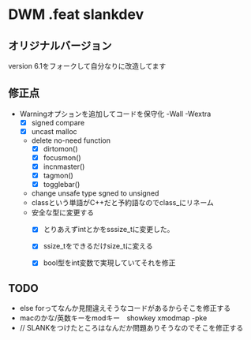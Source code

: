 
# DWM .feat slankdev

## オリジナルバージョン

version 6.1をフォークして自分なりに改造してます

## 修正点

 - Warningオプションを追加してコードを保守化 -Wall -Wextra
 	- [x] signed compare
	- [x] uncast malloc
	- delete no-need function 
		- [x] dirtomon()
		- [x] focusmon()
		- [x] incnmaster()
		- [x] tagmon()
		- [x] togglebar()
	- change unsafe type sgned to unsigned
	- classという単語がC++だと予約語なのでclass\_にリネーム
    - 安全な型に変更する
        - [x] とりあえずintとかをsssize_tに変更した。
        - [x] ssize_tをできるだけsize_tに変える
 		- [x] bool型をint変数で実現していてそれを修正


## TODO

 - else forってなんか見間違えそうなコードがあるからそこを修正する
 - macのかな/英数キーをmodキー　showkey xmodmap -pke
 - // SLANKをつけたところはなんだか問題ありそうなのでそこを修正する
